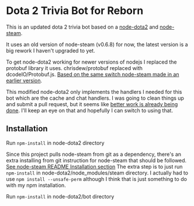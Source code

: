 # Dota 2 Trivia Bot for Reborn

This is an updated dota 2 trivia bot based on a [node-dota2](https://github.com/RJacksonm1/node-dota2) and [node-steam](https://github.com/seishun/node-steam).

It uses an old version of node-steam (v0.6.8) for now, the latest version is a big rework I haven't upgraded to yet.

To get node-dota2 working for newer versions of nodejs I replaced the protobuf library it uses. chrisdew/protobuf replaced with dcodeIO/Protobuf.js.
[Based on the same switch node-steam made in an earlier version](https://github.com/seishun/node-steam/commit/bb697707d968adce2cda85e8a70760b767ad7286).

This modified node-dota2 only implements the handlers I needed for this bot which are the cache and chat handlers.
I was going to clean things up and submit a pull request, but it seems like [better work is already being done](https://github.com/RJacksonm1/node-dota2/pull/90). I'll keep an eye on that and hopefully I can switch to using that.

## Installation

Run `npm-install` in node-dota2 directory

Since this project pulls node-steam from git as a dependency, there's an extra installing from git instruction for node-steam that should be followed.
[See node-steam README Installation section](https://github.com/seishun/node-steam/tree/d92b12e0aa63cde3fa5433a93eafefb752f875cf)
The extra step is to just run `npm-install` in node-dota2/node_modules/steam directory.
I actually had to use `npm install --unsafe-perm` although I think that is just something to do with my npm installation.

Run `npm-install` in node-dota2/bot directory
